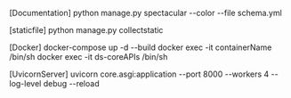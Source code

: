 [Documentation]
python manage.py spectacular --color --file schema.yml

[staticfile]
python manage.py collectstatic

[Docker]
docker-compose up -d --build
docker exec -it containerName /bin/sh
docker exec -it ds-coreAPIs /bin/sh

[UvicornServer]
uvicorn core.asgi:application --port 8000 --workers 4 --log-level debug --reload
